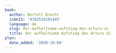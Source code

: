 ```yaml
---
book:
  author: Bertolt Brecht
  isbn13: '9783518101445'
  language: de
  slug: der-aufhaltsame-aufstieg-des-arturo-ui
  title: Der aufhaltsame Aufstieg des Arturo Ui
plan:
  date_added: '2020-10-04'
---
```

